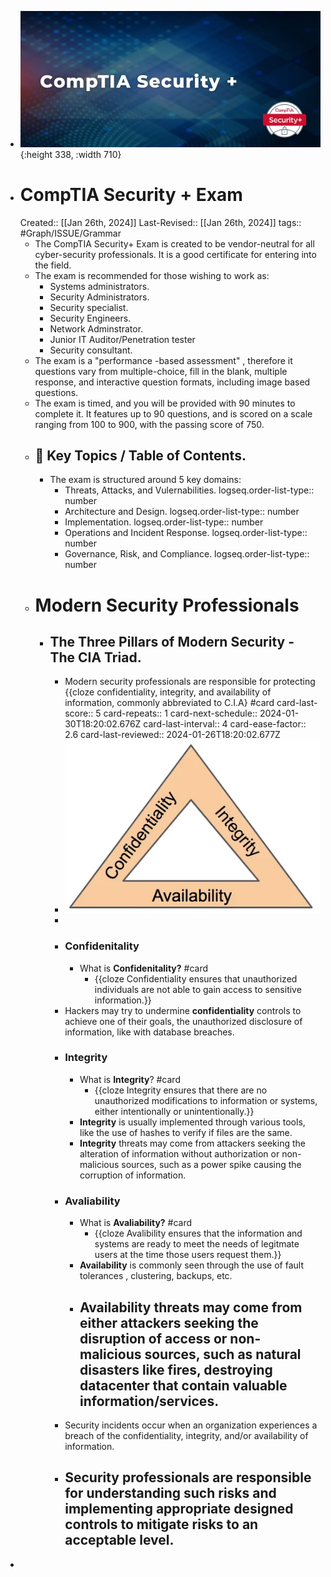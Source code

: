 - ![image.png](../assets/image_1706291352474_0.png){:height 338, :width 710}
- # CompTIA Security + Exam
  Created:: [[Jan 26th, 2024]] 
  Last-Revised:: [[Jan 26th, 2024]]
  tags:: #Graph/ISSUE/Grammar
	- The CompTIA Security+ Exam is created to be vendor-neutral for all cyber-security professionals. It is a good certificate for entering into the field.
	- The exam is recommended for those wishing to work as:
		- Systems administrators.
		- Security Administrators.
		- Security specialist.
		- Security Engineers.
		- Network Adminstrator.
		- Junior IT Auditor/Penetration tester
		- Security consultant.
	- The exam is a "performance -based assessment" , therefore it questions vary from multiple-choice, fill in the blank, multiple response, and interactive question formats, including image based questions.
	- The exam is timed, and you will be provided with 90 minutes to complete it. It features up to 90 questions, and is scored on a scale ranging from 100 to 900, with the passing score of 750.
	- ## 🧭 Key Topics / Table of Contents.
		- The exam is structured around 5 key domains:
			- Threats, Attacks, and Vulernabilities.
			  logseq.order-list-type:: number
			- Architecture and Design.
			  logseq.order-list-type:: number
			- Implementation.
			  logseq.order-list-type:: number
			- Operations and Incident Response.
			  logseq.order-list-type:: number
			- Governance, Risk, and Compliance.
			  logseq.order-list-type:: number
	- # Modern Security Professionals
		- ## The Three Pillars of Modern Security - The CIA Triad.
			- Modern security professionals are responsible for protecting {{cloze confidentiality, integrity, and availability of information, commonly abbreviated to C.I.A} #card
			  card-last-score:: 5
			  card-repeats:: 1
			  card-next-schedule:: 2024-01-30T18:20:02.676Z
			  card-last-interval:: 4
			  card-ease-factor:: 2.6
			  card-last-reviewed:: 2024-01-26T18:20:02.677Z
			- ![image.png](../assets/image_1706293364692_0.png)
			-
			- ### Confidenitality
				- What is **Confidenitality?** #card
					- {{cloze Confidentiality ensures that unauthorized individuals are not able to gain access to sensitive information.}}
			- Hackers may try to undermine **confidentiality** controls to achieve one of their goals, the unauthorized disclosure of information, like with database breaches.
			- ### Integrity
				- What is **Integrity**? #card
					- {{cloze Integrity ensures that there are no unauthorized modifications to information or systems, either intentionally or unintentionally.}}
				- **Integrity** is usually implemented through various tools, like the use of hashes to verify if files are the same.
				- **Integrity** threats may come from attackers seeking the alteration of information without authorization or non-malicious sources, such as a power spike causing the corruption of information.
			- ### Avaliability
				- What is **Avaliability?** #card
					- {{cloze Avalibility ensures that the information and systems are ready to meet the needs of legitmate users at the time those users request them.}}
				- **Availability** is commonly seen through the use of fault tolerances , clustering, backups, etc.
				- Availability threats may come from either attackers seeking the disruption of access or non-malicious sources, such as natural disasters like fires, destroying datacenter that contain valuable information/services.
					-
			- Security incidents occur when an organization experiences a breach of the confidentiality, integrity, and/or availability of information.
			- Security professionals are responsible for understanding such risks and implementing appropriate designed controls to mitigate risks to an acceptable level.
				-
-